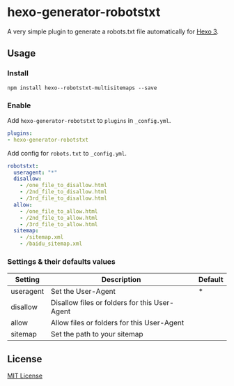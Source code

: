 # hexo-generator-robotstxt

A very simple plugin to generate a robots.txt file automatically for [Hexo 3](https://npmjs.org/package/hexo).

## Usage

### Install

```
npm install hexo--robotstxt-multisitemaps --save
```

### Enable

Add `hexo-generator-robotstxt` to `plugins` in `_config.yml`.

``` yaml
plugins:
- hexo-generator-robotstxt
```

Add config for `robots.txt` to `_config.yml`.
``` yaml
robotstxt:
  useragent: "*"
  disallow:
    - /one_file_to_disallow.html
    - /2nd_file_to_disallow.html
    - /3rd_file_to_disallow.html
  allow:
    - /one_file_to_allow.html
    - /2nd_file_to_allow.html
    - /3rd_file_to_allow.html
  sitemap: 
    - /sitemap.xml
    - /baidu_sitemap.xml
```

### Settings & their defaults values

| Setting   | Description                                   | Default |
| --------- | --------------------------------------------- | ------- |
| useragent | Set the User-Agent                            | *       |
| disallow  | Disallow files or folders for this User-Agent |         |
| allow     | Allow files or folders for this User-Agent    |         |
| sitemap   | Set the path to your sitemap                  |         |

## License

[MIT License](http://ilee.mit-license.org)